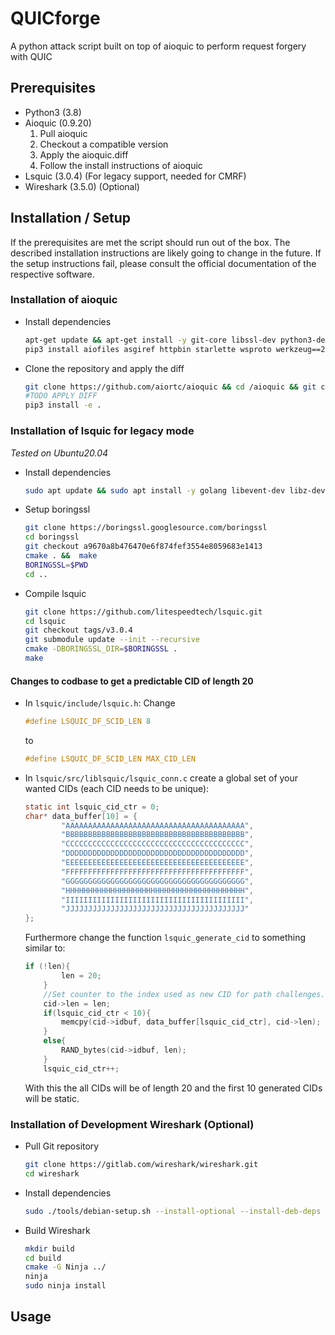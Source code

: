 # QUICforge

A python attack script built on top of aioquic to perform request forgery with QUIC

## Prerequisites

- Python3 (3.8)
- Aioquic (0.9.20)
	1. Pull aioquic 
	2. Checkout a compatible version
	3. Apply the aioquic.diff
	4. Follow the install instructions of aioquic
- Lsquic (3.0.4) (For legacy support, needed for CMRF)
- Wireshark (3.5.0) (Optional)

## Installation / Setup

If the prerequisites are met the script should run out of the box. The described installation instructions are likely going to change in the future. If the setup instructions fail, please consult the official documentation of the respective software.

### Installation of aioquic

- Install dependencies
	```bash
	apt-get update && apt-get install -y git-core libssl-dev python3-dev python3-pip
	pip3 install aiofiles asgiref httpbin starlette wsproto werkzeug==2.0.3
	```
- Clone the repository and apply the diff
	```bash
	git clone https://github.com/aiortc/aioquic && cd /aioquic && git checkout tags/0.9.20
	#TODO APPLY DIFF
	pip3 install -e .
	```


### Installation of lsquic for legacy mode

*Tested on Ubuntu20.04*
- Install dependencies
	```bash
	sudo apt update && sudo apt install -y golang libevent-dev libz-dev git cmake binutils
	```
- Setup boringssl
	```bash
	git clone https://boringssl.googlesource.com/boringssl
	cd boringssl
	git checkout a9670a8b476470e6f874fef3554e8059683e1413
	cmake . &&  make
	BORINGSSL=$PWD
	cd ..
	```
- Compile lsquic
	```bash
	git clone https://github.com/litespeedtech/lsquic.git
	cd lsquic
	git checkout tags/v3.0.4
	git submodule update --init --recursive
	cmake -DBORINGSSL_DIR=$BORINGSSL .
	make
	```
#### Changes to codbase to get a predictable CID of length 20

- In `lsquic/include/lsquic.h`:
	Change 
	```C
	#define LSQUIC_DF_SCID_LEN 8
	```
	to
	```C
	#define LSQUIC_DF_SCID_LEN MAX_CID_LEN
	```
- In `lsquic/src/liblsquic/lsquic_conn.c` create a global set of your wanted CIDs (each CID needs to be unique):
	```C
	static int lsquic_cid_ctr = 0;
	char* data_buffer[10] = {
    		"AAAAAAAAAAAAAAAAAAAAAAAAAAAAAAAAAAAAAAAA",
    		"BBBBBBBBBBBBBBBBBBBBBBBBBBBBBBBBBBBBBBBB",
    		"CCCCCCCCCCCCCCCCCCCCCCCCCCCCCCCCCCCCCCCC",
    		"DDDDDDDDDDDDDDDDDDDDDDDDDDDDDDDDDDDDDDDD",
    		"EEEEEEEEEEEEEEEEEEEEEEEEEEEEEEEEEEEEEEEE",
    		"FFFFFFFFFFFFFFFFFFFFFFFFFFFFFFFFFFFFFFFF",
    		"GGGGGGGGGGGGGGGGGGGGGGGGGGGGGGGGGGGGGGGG",
    		"HHHHHHHHHHHHHHHHHHHHHHHHHHHHHHHHHHHHHHHH",
    		"IIIIIIIIIIIIIIIIIIIIIIIIIIIIIIIIIIIIIIII",
    		"JJJJJJJJJJJJJJJJJJJJJJJJJJJJJJJJJJJJJJJJ"
	};
	```
	Furthermore change the function `lsquic_generate_cid` to something similar to:
	```C
	if (!len){
    		len = 20;
    	}
    	//Set counter to the index used as new CID for path challenges.
    	cid->len = len;
    	if(lsquic_cid_ctr < 10){       
    		memcpy(cid->idbuf, data_buffer[lsquic_cid_ctr], cid->len);
    	}
    	else{
    		RAND_bytes(cid->idbuf, len);
    	}
    	lsquic_cid_ctr++;
	```
	With this the all CIDs will be of length 20 and the first 10 generated CIDs will be static.


### Installation of Development Wireshark (Optional)

- Pull Git repository
	```bash
	git clone https://gitlab.com/wireshark/wireshark.git
	cd wireshark
	```
- Install dependencies
	```bash
	sudo ./tools/debian-setup.sh --install-optional --install-deb-deps
	```
- Build Wireshark
	```bash
	mkdir build
	cd build
	cmake -G Ninja ../
	ninja
	sudo ninja install
	```


## Usage


